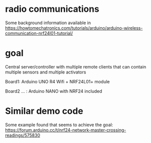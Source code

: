 # radio communications
Some background information available in 
https://howtomechatronics.com/tutorials/arduino/arduino-wireless-communication-nrf24l01-tutorial/

 
# goal

Central server/controller with multiple remote clients that can contain multiple sensors and multiple activators

Board1: Arduino UNO R4 Wifi + NRF24L01+ module

Board2 ... : Arduino NANO with NRF24 included



# Similar demo code 
Some example found that seems to achieve the goal:
https://forum.arduino.cc/t/nrf24-network-master-crossing-readings/575830 
